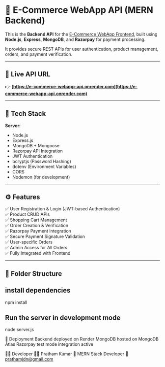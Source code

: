 # 🧠 E-Commerce WebApp API (MERN Backend)

This is the **Backend API** for the [E-Commerce WebApp Frontend](https://github.com/pratham-jdn/E_Commerce_WebApp_Frontend), built using **Node.js**, **Express**, **MongoDB**, and **Razorpay** for payment processing.

It provides secure REST APIs for user authentication, product management, orders, and payment verification.

---

## 🚀 Live API URL
👉 **[https://e-commerce-webapp-api.onrender.com](https://e-commerce-webapp-api.onrender.com)**

---

## 🧩 Tech Stack

**Server:**
- Node.js
- Express.js
- MongoDB + Mongoose
- Razorpay API Integration
- JWT Authentication
- bcryptjs (Password Hashing)
- dotenv (Environment Variables)
- CORS
- Nodemon (for development)

---

## ⚙️ Features

✅ User Registration & Login (JWT-based Authentication)  
✅ Product CRUD APIs  
✅ Shopping Cart Management  
✅ Order Creation & Verification  
✅ Razorpay Payment Integration  
✅ Secure Payment Signature Validation  
✅ User-specific Orders  
✅ Admin Access for All Orders  
✅ Fully Integrated with Frontend  

---

## 📁 Folder Structure

## install dependencies
npm install

## Run the server in development mode
node server.js


🧪 Deployment
Backend deployed on Render
MongoDB hosted on MongoDB Atlas
Razorpay test mode integration active

🧑‍💻 Developer
👨‍💻 Pratham Kumar
📍 MERN Stack Developer
📧 prathamjdn@gmail.com
